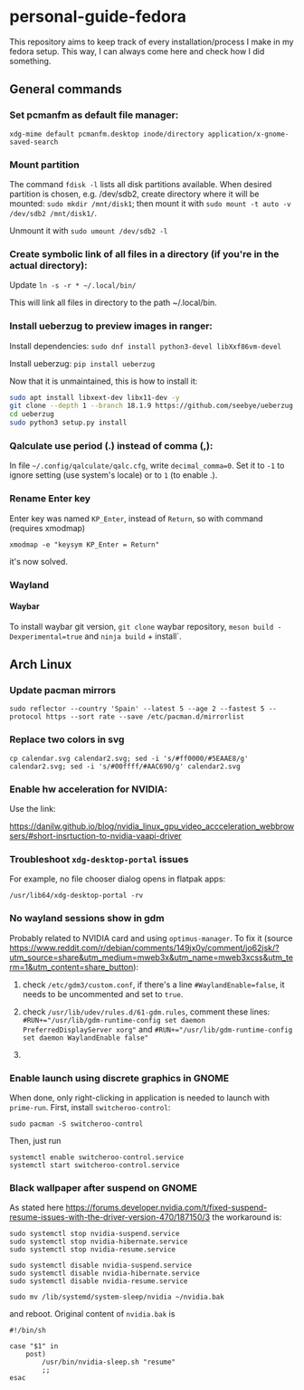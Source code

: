 # personal-guide-fedora

This repository aims to keep track of every installation/process I make in my fedora setup. This way, I can always come here and check how I did something.

## General commands

### Set pcmanfm as default file manager:
```
xdg-mime default pcmanfm.desktop inode/directory application/x-gnome-saved-search
```

### Mount partition

The command ```fdisk -l``` lists all disk partitions available. When desired partition is chosen, e.g. /dev/sdb2, create directory where it will be mounted: ```sudo mkdir /mnt/disk1```; then mount it with ```sudo mount -t auto -v /dev/sdb2 /mnt/disk1/```.

Unmount it with ```sudo umount /dev/sdb2 -l```

### Create symbolic link of all files in a directory (if you're in the actual directory):

Update `ln -s -r * ~/.local/bin/`

This will link all files in directory to the path ~/.local/bin.

### Install ueberzug to preview images in ranger:

Install dependencies: `sudo dnf install python3-devel libXxf86vm-devel`

Install ueberzug: `pip install ueberzug`

Now that it is unmaintained, this is how to install it:
```bash
sudo apt install libxext-dev libx11-dev -y
git clone --depth 1 --branch 18.1.9 https://github.com/seebye/ueberzug.git
cd ueberzug
sudo python3 setup.py install
```

### Qalculate use period (.) instead of comma (,):

In file `~/.config/qalculate/qalc.cfg`, write `decimal_comma=0`. Set it to `-1` to ignore setting (use system's locale) or to `1` (to enable .).

### Rename Enter key

Enter key was named `KP_Enter`, instead of `Return`, so with command (requires xmodmap)
```
xmodmap -e "keysym KP_Enter = Return"
```
it's now solved. 

### Wayland

#### Waybar

To install waybar git version, `git clone` waybar repository, `meson build -Dexperimental=true` and `ninja build` +  install`.  

## Arch Linux

### Update pacman mirrors

```
sudo reflector --country 'Spain' --latest 5 --age 2 --fastest 5 --protocol https --sort rate --save /etc/pacman.d/mirrorlist
```

### Replace two colors in svg

```
cp calendar.svg calendar2.svg; sed -i 's/#ff0000/#5EAAE8/g' calendar2.svg; sed -i 's/#00ffff/#AAC690/g' calendar2.svg
```

### Enable hw acceleration for NVIDIA:

Use the link:

https://danilw.github.io/blog/nvidia_linux_gpu_video_accceleration_webbrowsers/#short-insrtuction-to-nvidia-vaapi-driver

### Troubleshoot `xdg-desktop-portal` issues

For example, no file chooser dialog opens in flatpak apps:
```
/usr/lib64/xdg-desktop-portal -rv
```

### No wayland sessions show in gdm

Probably related to NVIDIA card and using `optimus-manager`. To fix it (source https://www.reddit.com/r/debian/comments/149jx0y/comment/jo62jsk/?utm_source=share&utm_medium=mweb3x&utm_name=mweb3xcss&utm_term=1&utm_content=share_button):

1. check `/etc/gdm3/custom.conf`, if there's a line `#WaylandEnable=false`, it needs to be uncommented and set to `true`.

2. check `/usr/lib/udev/rules.d/61-gdm.rules`, comment these lines: `#RUN+="/usr/lib/gdm-runtime-config set daemon PreferredDisplayServer xorg"` and `#RUN+="/usr/lib/gdm-runtime-config set daemon WaylandEnable false"`
3. 

### Enable launch using discrete graphics in GNOME

When done, only right-clicking in application is needed to launch with `prime-run`. First, install `switcheroo-control`:
```
sudo pacman -S switcheroo-control
```
Then, just run
```
systemctl enable switcheroo-control.service
systemctl start switcheroo-control.service
```

### Black wallpaper after suspend on GNOME

As stated here https://forums.developer.nvidia.com/t/fixed-suspend-resume-issues-with-the-driver-version-470/187150/3 the workaround is:
```
sudo systemctl stop nvidia-suspend.service
sudo systemctl stop nvidia-hibernate.service
sudo systemctl stop nvidia-resume.service

sudo systemctl disable nvidia-suspend.service
sudo systemctl disable nvidia-hibernate.service
sudo systemctl disable nvidia-resume.service

sudo mv /lib/systemd/system-sleep/nvidia ~/nvidia.bak
```
and reboot. Original content of `nvidia.bak` is
```
#!/bin/sh

case "$1" in
    post)
        /usr/bin/nvidia-sleep.sh "resume"
        ;;
esac
```
